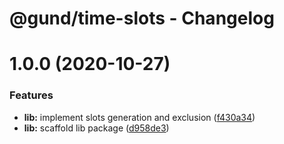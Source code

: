 # @gund/time-slots - Changelog

# 1.0.0 (2020-10-27)


### Features

* **lib:** implement slots generation and exclusion ([f430a34](https://github.com/gund/time-slots/commit/f430a34d55ffcd37e7001ff23ddae1931e8c8015))
* **lib:** scaffold lib package ([d958de3](https://github.com/gund/time-slots/commit/d958de38d5078af542505c0e56a52860d9d6e516))
